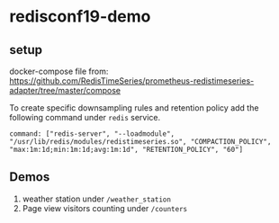 
# redisconf19-demo

## setup

docker-compose file from: https://github.com/RedisTimeSeries/prometheus-redistimeseries-adapter/tree/master/compose

To create specific downsampling rules and retention policy add the following command under `redis` service.
```
command: ["redis-server", "--loadmodule", "/usr/lib/redis/modules/redistimeseries.so", "COMPACTION_POLICY", "max:1m:1d;min:1m:1d;avg:1m:1d", "RETENTION_POLICY", "60"]
```

## Demos
1. weather station under `/weather_station`
2. Page view visitors counting under `/counters`

